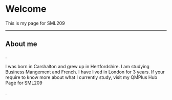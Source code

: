<h1>Welcome</h1>
<p>This is my page for SML209</p>
<hr>
<h2> About me </h2>.

<p> I was born in Carshalton and grew up in Hertfordshire. I am studying Business Mangement and French. I have lived in London for 3 years. If your require to know more about what I currently study, visit my QMPlus Hub Page for SML209   <ahref="https://hub.qmplus.qmul.ac.uk/view/view.php?profile=ml15258&page=sml209-computers-and-languages-2018-lauren"> </p>.
  
  
